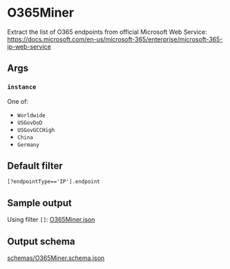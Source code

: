 # O365Miner

Extract the list of O365 endpoints from official Microsoft Web Service: https://docs.microsoft.com/en-us/microsoft-365/enterprise/microsoft-365-ip-web-service

## Args

### `instance`

One of:
- `Worldwide`
- `USGovDoD`
- `USGovGCCHigh`
- `China`
- `Germany`

## Default filter

`[?endpointType=='IP'].endpoint`

## Sample output

Using filter `[]`: [O365Miner.json](O365Miner.json)

## Output schema

[schemas/O365Miner.schema.json](schemas/O365Miner.schema.json)

